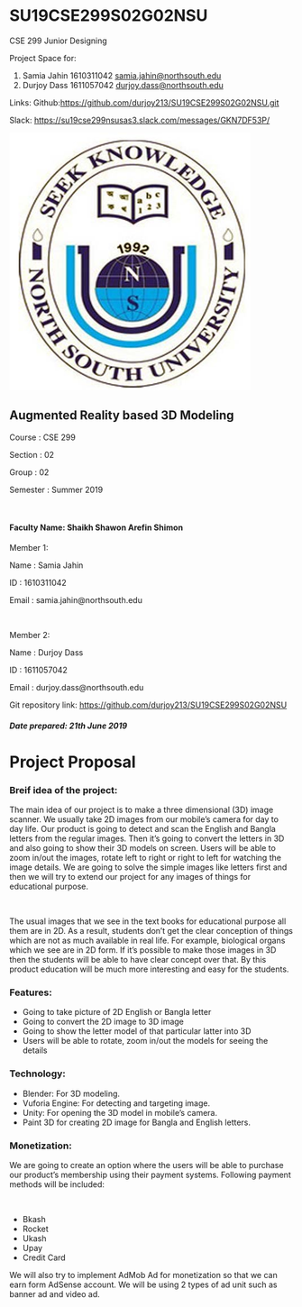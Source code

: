 # SU19CSE299S02G02NSU
CSE 299 Junior Designing

Project Space for:
1. Samia Jahin 1610311042  samia.jahin@northsouth.edu
2. Durjoy Dass 1611057042 durjoy.dass@northsouth.edu

Links: 
Github:https://github.com/durjoy213/SU19CSE299S02G02NSU.git

Slack: https://su19cse299nsusas3.slack.com/messages/GKN7DF53P/

<img src="Documentation/logo.jpg">

<h2> Augmented Reality based 3D Modeling </h2>

<p>Course : CSE 299</p>
  <p> Section : 02</p>
   <p>Group : 02</p>
  <p> Semester : Summer 2019
</p>
<br>
<h4>Faculty Name: Shaikh Shawon Arefin Shimon</h4>
<p>Member 1:</p>
<p>Name :  Samia Jahin</p>
<p>ID        :  1610311042</p>
<p>Email  :   samia.jahin@northsouth.edu</p>
<br>
<p>Member 2:</p>
<p>Name :  Durjoy Dass</p>
<p>ID        :  1611057042</p>
<p>Email  :   durjoy.dass@northsouth.edu</p>
 
Git repository link: https://github.com/durjoy213/SU19CSE299S02G02NSU

</p>

<h5>Date prepared: 21th June 2019</h5>


<h1>Project Proposal</h1>
<h3>Breif idea of the project:</h3>
<p>The main idea of our project is to make a three dimensional (3D) image scanner. We usually take 2D images from our mobile’s camera for day to day life. Our product is going to detect and scan the English and Bangla letters from the regular images. Then it’s going to convert the letters in 3D and also going to show their 3D models on screen. Users will be able to zoom in/out the images, rotate left to right or right to left for watching the image details. We are going to solve the simple images like letters first and then we will try to extend our project for any images of things for educational purpose.</p><br>

<p>The usual images that we see in the text books for educational purpose all them are in 2D. As a result, students don’t get the clear conception of things which are not as much available in real life. For example, biological organs which we see are in 2D form. If it’s possible to make those images in 3D then the students will be able to have clear concept over that. By this product education will be much more interesting and easy for the students.</p>

<h3>Features:</h3>
<ul>
	<li>Going to take picture of 2D English or Bangla letter</li>
	<li>Going to convert the 2D image to 3D image</li>
	<li>Going to show the letter model of that particular latter into 3D</li>
	<li>Users will be able to rotate, zoom in/out the models for seeing the details</li>
</ul>


<h3>Technology:</h3>
<ul>
	<li>Blender: For 3D modeling.</li>
	<li>Vuforia Engine:  For detecting and targeting image.</li>
	<li>Unity: For opening the 3D model in mobile’s camera.</li>
	<li>Paint 3D for creating 2D image for Bangla and English letters.</li>
</ul>
<h3>Monetization:</h3>
<p>We are going to create an option where the users will be able to purchase our product’s membership using their payment systems. Following payment methods will be included:</p><br>
<ul>
	<li>Bkash</li>
	<li>Rocket</li>
	<li>Ukash</li>
	<li>Upay</li>
	<li>Credit Card</li>
</ul>
<p>We will also try to implement AdMob Ad for monetization so that we can earn form AdSense account. We will be using 2 types of ad unit such as banner ad and video ad.</p>
